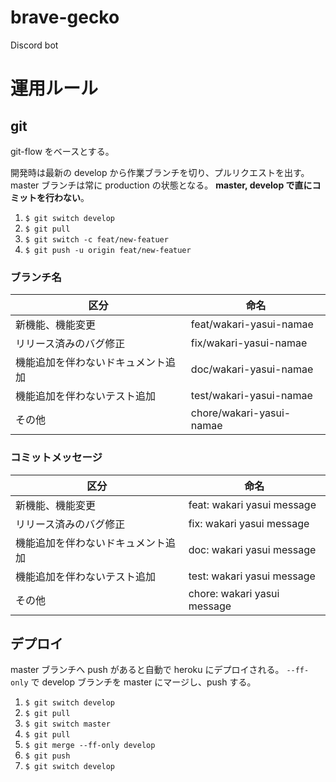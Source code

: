 # brave-gecko

Discord bot

# 運用ルール

## git

git-flow をベースとする。

開発時は最新の develop から作業ブランチを切り、プルリクエストを出す。
master ブランチは常に production の状態となる。
**master, develop で直にコミットを行わない**。

1. `$ git switch develop`
1. `$ git pull`
1. `$ git switch -c feat/new-featuer`
1. `$ git push -u origin feat/new-featuer`

### ブランチ名

| 区分                               | 命名                     |
| ---------------------------------- | ------------------------ |
| 新機能、機能変更                   | feat/wakari-yasui-namae  |
| リリース済みのバグ修正             | fix/wakari-yasui-namae   |
| 機能追加を伴わないドキュメント追加 | doc/wakari-yasui-namae   |
| 機能追加を伴わないテスト追加       | test/wakari-yasui-namae  |
| その他                             | chore/wakari-yasui-namae |

### コミットメッセージ

| 区分                               | 命名                        |
| ---------------------------------- | --------------------------- |
| 新機能、機能変更                   | feat: wakari yasui message  |
| リリース済みのバグ修正             | fix: wakari yasui message   |
| 機能追加を伴わないドキュメント追加 | doc: wakari yasui message   |
| 機能追加を伴わないテスト追加       | test: wakari yasui message  |
| その他                             | chore: wakari yasui message |

## デプロイ

master ブランチへ push があると自動で heroku にデプロイされる。
`--ff-only` で develop ブランチを master にマージし、push する。

1. `$ git switch develop`
1. `$ git pull`
1. `$ git switch master`
1. `$ git pull`
1. `$ git merge --ff-only develop`
1. `$ git push`
1. `$ git switch develop`
